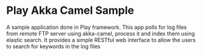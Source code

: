 Play Akka Camel Sample
======================

A sample application done in Play framework. This app polls for log files from remote FTP server using akka-camel, process it and index them using elastic search. It provides a simple RESTful web interface to allow the users to search for keywords in the log files 